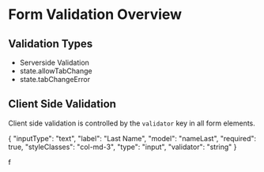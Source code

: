 # Form Validation Overview

## Validation Types
- Serverside Validation
- state.allowTabChange
- state.tabChangeError

## Client Side Validation
Client side validation is controlled by the `validator` key in all form elements.

{
  "inputType": "text",
  "label": "Last Name",
  "model": "nameLast",
  "required": true,
  "styleClasses": "col-md-3",
  "type": "input",
  "validator": "string"
}



f

